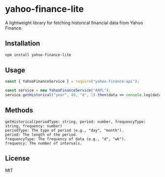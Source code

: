 # yahoo-finance-lite

A lightweight library for fetching historical financial data from Yahoo Finance.

## Installation
```bash
npm install yahoo-finance-lite
```

## Usage
```javascript
const { YahooFinanceService } = require("yahoo-finance-api");

const service = new YahooFinanceService("AAPL");
service.getHistorical("year", 40, "d", 1).then(data => console.log(data));
```

## Methods
```
getHistorical(periodType: string, period: number, frequencyType: string, frequency: number)
periodType: The type of period (e.g., "day", "month").
period: The length of the period.
frequencyType: The frequency of data (e.g., "d", "wk").
frequency: The number of intervals.
```

## License
MIT